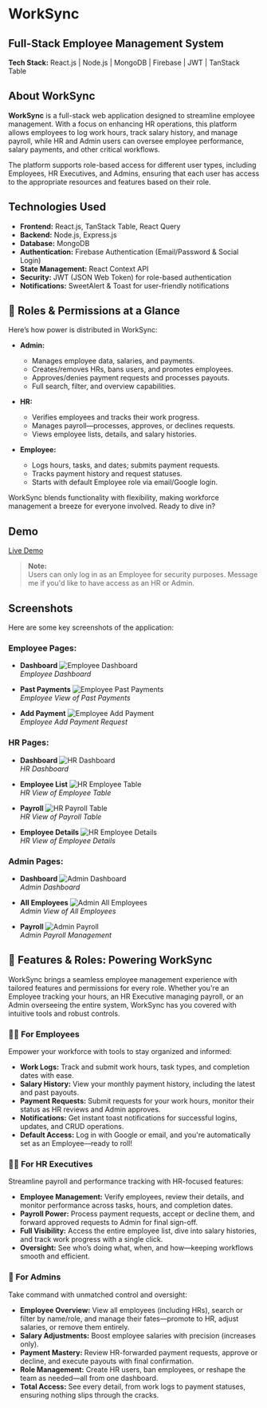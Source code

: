 # WorkSync
## Full-Stack Employee Management System
**Tech Stack:** React.js | Node.js | MongoDB | Firebase | JWT | TanStack Table


## About WorkSync
**WorkSync** is a full-stack web application designed to streamline employee management. With a focus on enhancing HR operations, this platform allows employees to log work hours, track salary history, and manage payroll, while HR and Admin users can oversee employee performance, salary payments, and other critical workflows.

The platform supports role-based access for different user types, including Employees, HR Executives, and Admins, ensuring that each user has access to the appropriate resources and features based on their role.


## Technologies Used
- **Frontend:** React.js, TanStack Table, React Query
- **Backend:** Node.js, Express.js
- **Database:** MongoDB
- **Authentication:** Firebase Authentication (Email/Password & Social Login)
- **State Management:** React Context API
- **Security:** JWT (JSON Web Token) for role-based authentication
- **Notifications:** SweetAlert & Toast for user-friendly notifications


## 🔐 Roles & Permissions at a Glance  
Here’s how power is distributed in WorkSync:  

- **Admin:**  
  - Manages employee data, salaries, and payments.  
  - Creates/removes HRs, bans users, and promotes employees.  
  - Approves/denies payment requests and processes payouts.  
  - Full search, filter, and overview capabilities.  

- **HR:**  
  - Verifies employees and tracks their work progress.  
  - Manages payroll—processes, approves, or declines requests.  
  - Views employee lists, details, and salary histories.  

- **Employee:**  
  - Logs hours, tasks, and dates; submits payment requests.  
  - Tracks payment history and request statuses.  
  - Starts with default Employee role via email/Google login.  

WorkSync blends functionality with flexibility, making workforce management a breeze for everyone involved. Ready to dive in?


## Demo
<a href="https://worksync-2ca3b.web.app" target="_blank">Live Demo</a>

> **Note:**  
> Users can only log in as an Employee for security purposes.
> Message me if you'd like to have access as an HR or Admin.


## **Screenshots**

Here are some key screenshots of the application:

### **Employee Pages:**
- **Dashboard**
  ![Employee Dashboard](./WorkSync/public/employee_dashboard.png)  
  *Employee Dashboard*

- **Past Payments**
  ![Employee Past Payments](./WorkSync/public/employee_past_payments.png)  
  *Employee View of Past Payments*

- **Add Payment**
  ![Employee Add Payment](./WorkSync/public/employee_add_payment.png)  
  *Employee Add Payment Request*

### **HR Pages:**
- **Dashboard**
  ![HR Dashboard](./WorkSync/public/hr_dashboard.png)  
  *HR Dashboard*

- **Employee List**
  ![HR Employee Table](./WorkSync/public/hr_employee_list.png)  
  *HR View of Employee Table*

- **Payroll**
  ![HR Payroll Table](./WorkSync/public/hr_payroll_info.png)  
  *HR View of Payroll Table*

- **Employee Details**
  ![HR Employee Details](./WorkSync/public/hr_employee_details.png)  
  *HR View of Employee Details*

### **Admin Pages:**
- **Dashboard**
  ![Admin Dashboard](./WorkSync/public/admin_dashboard.png)  
  *Admin Dashboard*

- **All Employees**
  ![Admin All Employees](./WorkSync/public/admin_all_employees.png)  
  *Admin View of All Employees*

- **Payroll**
  ![Admin Payroll](./WorkSync/public/admin_employee_payroll.png)  
  *Admin Payroll Management*


## 🌟 Features & Roles: Powering WorkSync

WorkSync brings a seamless employee management experience with tailored features and permissions for every role. Whether you're an Employee tracking your hours, an HR Executive managing payroll, or an Admin overseeing the entire system, WorkSync has you covered with intuitive tools and robust controls.

### 👩‍💼 For Employees  
Empower your workforce with tools to stay organized and informed:  
- **Work Logs:** Track and submit work hours, task types, and completion dates with ease.  
- **Salary History:** View your monthly payment history, including the latest and past payouts.  
- **Payment Requests:** Submit requests for your work hours, monitor their status as HR reviews and Admin approves.  
- **Notifications:** Get instant toast notifications for successful logins, updates, and CRUD operations.  
- **Default Access:** Log in with Google or email, and you're automatically set as an Employee—ready to roll!

### 👨‍💼 For HR Executives  
Streamline payroll and performance tracking with HR-focused features:  
- **Employee Management:** Verify employees, review their details, and monitor performance across tasks, hours, and completion dates.  
- **Payroll Power:** Process payment requests, accept or decline them, and forward approved requests to Admin for final sign-off.  
- **Full Visibility:** Access the entire employee list, dive into salary histories, and track work progress with a single click.  
- **Oversight:** See who’s doing what, when, and how—keeping workflows smooth and efficient.

### 👑 For Admins  
Take command with unmatched control and oversight:  
- **Employee Overview:** View all employees (including HRs), search or filter by name/role, and manage their fates—promote to HR, adjust salaries, or remove them entirely.  
- **Salary Adjustments:** Boost employee salaries with precision (increases only).  
- **Payment Mastery:** Review HR-forwarded payment requests, approve or decline, and execute payouts with final confirmation.  
- **Role Management:** Create HR users, ban employees, or reshape the team as needed—all from one dashboard.  
- **Total Access:** See every detail, from work logs to payment statuses, ensuring nothing slips through the cracks.